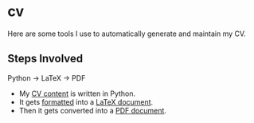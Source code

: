 # cv

Here are some tools I use to automatically generate and maintain my CV.

## Steps Involved

Python -> LaTeX -> PDF

* My [CV content](https://github.com/byxor/cv/blob/master/cv/content.py) is written in Python.
* It gets [formatted](https://github.com/byxor/cv/blob/master/cv/formatting.py) into a [LaTeX document](https://github.com/byxor/cv/blob/master/cv.tex).
* Then it gets converted into a [PDF document](https://github.com/byxor/cv/blob/master/cv.pdf).
